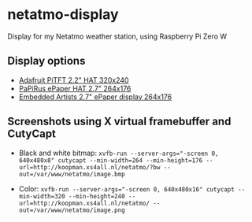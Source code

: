 # netatmo-display

Display for my Netatmo weather station, using Raspberry Pi Zero W

## Display options

- [Adafruit PiTFT 2.2" HAT 320x240](https://www.kiwi-electronics.nl/raspberry-pi/raspberry-pi-expansion-boards/raspberry-pi-displays/adafruit-pitft-2-2-inch-hat-zonder-touch)
- [PaPiRus ePaper HAT 2.7" 264x176](https://www.pi-supply.com/product/papirus-epaper-eink-screen-hat-for-raspberry-pi/)
- [Embedded Artists 2.7" ePaper display 264x176](https://www.embeddedartists.com/products/displays/lcd_27_epaper.php)

## Screenshots using X virtual framebuffer and CutyCapt

- Black and white bitmap: `xvfb-run --server-args="-screen 0, 640x480x8" cutycapt --min-width=264 --min-height=176 --url=http://koopman.xs4all.nl/netatmo/?bw --out=/var/www/netatmo/image.bmp`

- Color: `xvfb-run --server-args="-screen 0, 640x480x16" cutycapt --min-width=320 --min-height=240 --url=http://koopman.xs4all.nl/netatmo/ --out=/var/www/netatmo/image.png`
